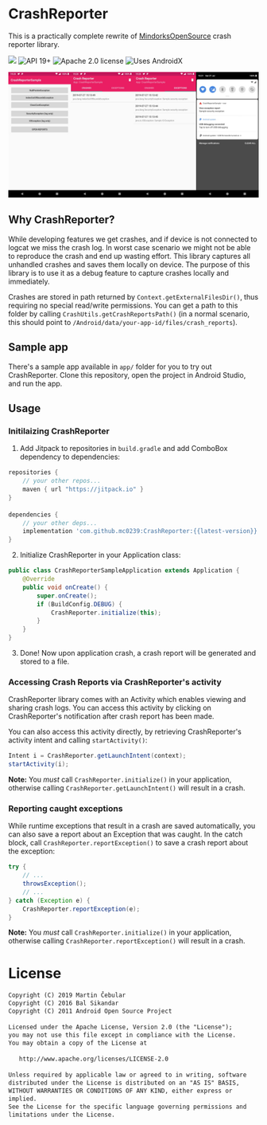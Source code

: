 # CrashReporter

This is a practically complete rewrite of [MindorksOpenSource](https://github.com/MindorksOpenSource/CrashReporter) crash reporter library.

[![](https://jitpack.io/v/mc0239/CrashReporterX.svg)](https://jitpack.io/#mc0239/CrashReporterX)
![API 19+](https://img.shields.io/badge/API-19%2B-informational)
![Apache 2.0 license](https://img.shields.io/badge/License-Apache%202.0-informational)
![Uses AndroidX](https://img.shields.io/badge/Uses-AndroidX-red)

![Sample screenshots](https://raw.githubusercontent.com/mc0239/CrashReporterX/master/screenshots.jpg)

## Why CrashReporter? 

While developing features we get crashes, and if device is not connected to logcat we miss the crash log. In worst case scenario we might not be able to reproduce the crash and end up wasting effort. This library captures all unhandled crashes and saves them locally on device. The purpose of this library is to use it as a debug feature to capture crashes locally and immediately.

Crashes are stored in path returned by `Context.getExternalFilesDir()`, thus requiring no special read/write permissions. You can get a path to this folder by calling `CrashUtils.getCrashReportsPath()` (in a normal scenario, this should point to `/Android/data/your-app-id/files/crash_reports`).

## Sample app

There's a sample app available in `app/` folder for you to try out CrashReporter. Clone this repository, open the project in Android Studio, and run the app.

## Usage

### Initilaizing CrashReporter

1. Add Jitpack to repositories in `build.gradle` and add ComboBox dependency to dependencies:

```gradle
repositories {
    // your other repos...
    maven { url "https://jitpack.io" }
}

dependencies {
    // your other deps...
    implementation 'com.github.mc0239:CrashReporter:{{latest-version}}'
}
```

2. Initialize CrashReporter in your Application class:

```java
public class CrashReporterSampleApplication extends Application {
    @Override
    public void onCreate() {
        super.onCreate();
        if (BuildConfig.DEBUG) {
            CrashReporter.initialize(this);
        }
    }
}
```

3. Done! Now upon application crash, a crash report will be generated and stored to a file.

### Accessing Crash Reports via CrashReporter's activity

CrashReporter library comes with an Activity which enables viewing and sharing crash logs. You can access this activity by clicking on CrashReporter's notification after crash report has been made.

You can also access this activity directly, by retrieving CrashReporter's activity intent and calling `startActivity()`:

```java
Intent i = CrashReporter.getLaunchIntent(context);
startActivity(i);
```

**Note:** You _must_ call `CrashReporter.initialize()` in your application, otherwise calling `CrashReporter.getLaunchIntent()` will result in a crash.

### Reporting caught exceptions

While runtime exceptions that result in a crash are saved automatically, you can also save a report about an Exception that was caught. In the catch block, call `CrashReporter.reportException()` to save a crash report about the exception:

```java
try {
    // ...
    throwsException();
    // ...
} catch (Exception e) {
    CrashReporter.reportException(e);
}
```

**Note:** You _must_ call `CrashReporter.initialize()` in your application, otherwise calling `CrashReporter.reportException()` will result in a crash.

# License

```
Copyright (C) 2019 Martin Čebular
Copyright (C) 2016 Bal Sikandar
Copyright (C) 2011 Android Open Source Project

Licensed under the Apache License, Version 2.0 (the "License");
you may not use this file except in compliance with the License.
You may obtain a copy of the License at

   http://www.apache.org/licenses/LICENSE-2.0

Unless required by applicable law or agreed to in writing, software
distributed under the License is distributed on an "AS IS" BASIS,
WITHOUT WARRANTIES OR CONDITIONS OF ANY KIND, either express or implied.
See the License for the specific language governing permissions and
limitations under the License.
```
